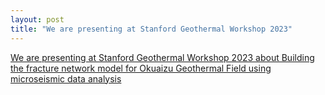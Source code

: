 ```yaml
---
layout: post
title: "We are presenting at Stanford Geothermal Workshop 2023"
---
```


[We are presenting at Stanford Geothermal Workshop 2023 about Building the fracture network model for Okuaizu Geothermal Field using microseismic data analysis](https://pangea.stanford.edu/ERE/db/GeoConf/papers/SGW/2023/Darisma.pdf)
